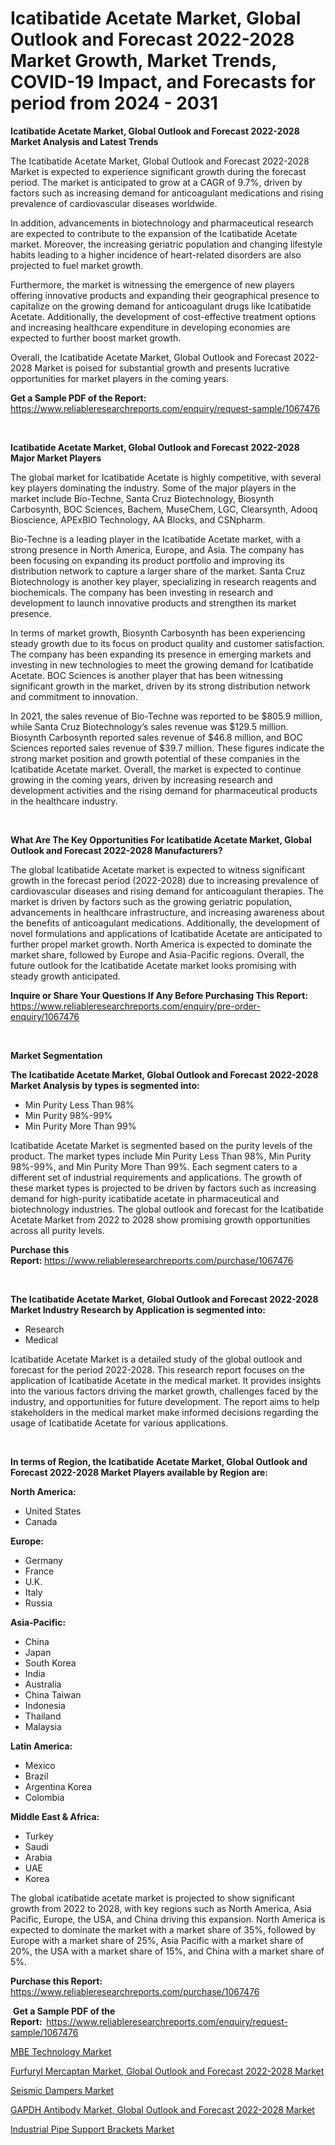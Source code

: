 <p><h1>Icatibatide Acetate Market, Global Outlook and Forecast 2022-2028 Market Growth, Market Trends, COVID-19 Impact, and Forecasts for period from 2024 - 2031</h1></p><p><strong>Icatibatide Acetate Market, Global Outlook and Forecast 2022-2028 Market Analysis and Latest Trends</strong></p>
<p><p>The Icatibatide Acetate Market, Global Outlook and Forecast 2022-2028 Market is expected to experience significant growth during the forecast period. The market is anticipated to grow at a CAGR of 9.7%, driven by factors such as increasing demand for anticoagulant medications and rising prevalence of cardiovascular diseases worldwide. </p><p>In addition, advancements in biotechnology and pharmaceutical research are expected to contribute to the expansion of the Icatibatide Acetate market. Moreover, the increasing geriatric population and changing lifestyle habits leading to a higher incidence of heart-related disorders are also projected to fuel market growth.</p><p>Furthermore, the market is witnessing the emergence of new players offering innovative products and expanding their geographical presence to capitalize on the growing demand for anticoagulant drugs like Icatibatide Acetate. Additionally, the development of cost-effective treatment options and increasing healthcare expenditure in developing economies are expected to further boost market growth.</p><p>Overall, the Icatibatide Acetate Market, Global Outlook and Forecast 2022-2028 Market is poised for substantial growth and presents lucrative opportunities for market players in the coming years.</p></p>
<p><strong>Get a Sample PDF of the Report:&nbsp;</strong> <a href="https://www.reliableresearchreports.com/enquiry/request-sample/1067476">https://www.reliableresearchreports.com/enquiry/request-sample/1067476</a></p>
<p>&nbsp;</p>
<p><strong>Icatibatide Acetate Market, Global Outlook and Forecast 2022-2028 Major Market Players</strong></p>
<p><p>The global market for Icatibatide Acetate is highly competitive, with several key players dominating the industry. Some of the major players in the market include Bio-Techne, Santa Cruz Biotechnology, Biosynth Carbosynth, BOC Sciences, Bachem, MuseChem, LGC, Clearsynth, Adooq Bioscience, APExBIO Technology, AA Blocks, and CSNpharm.</p><p>Bio-Techne is a leading player in the Icatibatide Acetate market, with a strong presence in North America, Europe, and Asia. The company has been focusing on expanding its product portfolio and improving its distribution network to capture a larger share of the market. Santa Cruz Biotechnology is another key player, specializing in research reagents and biochemicals. The company has been investing in research and development to launch innovative products and strengthen its market presence.</p><p>In terms of market growth, Biosynth Carbosynth has been experiencing steady growth due to its focus on product quality and customer satisfaction. The company has been expanding its presence in emerging markets and investing in new technologies to meet the growing demand for Icatibatide Acetate. BOC Sciences is another player that has been witnessing significant growth in the market, driven by its strong distribution network and commitment to innovation.</p><p>In 2021, the sales revenue of Bio-Techne was reported to be $805.9 million, while Santa Cruz Biotechnology’s sales revenue was $129.5 million. Biosynth Carbosynth reported sales revenue of $46.8 million, and BOC Sciences reported sales revenue of $39.7 million. These figures indicate the strong market position and growth potential of these companies in the Icatibatide Acetate market. Overall, the market is expected to continue growing in the coming years, driven by increasing research and development activities and the rising demand for pharmaceutical products in the healthcare industry.</p></p>
<p>&nbsp;</p>
<p><strong>What Are The Key Opportunities For Icatibatide Acetate Market, Global Outlook and Forecast 2022-2028 Manufacturers?</strong></p>
<p><p>The global Icatibatide Acetate market is expected to witness significant growth in the forecast period (2022-2028) due to increasing prevalence of cardiovascular diseases and rising demand for anticoagulant therapies. The market is driven by factors such as the growing geriatric population, advancements in healthcare infrastructure, and increasing awareness about the benefits of anticoagulant medications. Additionally, the development of novel formulations and applications of Icatibatide Acetate are anticipated to further propel market growth. North America is expected to dominate the market share, followed by Europe and Asia-Pacific regions. Overall, the future outlook for the Icatibatide Acetate market looks promising with steady growth anticipated.</p></p>
<p><strong>Inquire or Share Your Questions If Any Before Purchasing This Report:</strong> <a href="https://www.reliableresearchreports.com/enquiry/pre-order-enquiry/1067476">https://www.reliableresearchreports.com/enquiry/pre-order-enquiry/1067476</a></p>
<p>&nbsp;</p>
<p><strong>Market Segmentation</strong></p>
<p><strong>The Icatibatide Acetate Market, Global Outlook and Forecast 2022-2028 Market Analysis by types is segmented into:</strong></p>
<p><ul><li>Min Purity Less Than 98%</li><li>Min Purity 98%-99%</li><li>Min Purity More Than 99%</li></ul></p>
<p><p>Icatibatide Acetate Market is segmented based on the purity levels of the product. The market types include Min Purity Less Than 98%, Min Purity 98%-99%, and Min Purity More Than 99%. Each segment caters to a different set of industrial requirements and applications. The growth of these market types is projected to be driven by factors such as increasing demand for high-purity icatibatide acetate in pharmaceutical and biotechnology industries. The global outlook and forecast for the Icatibatide Acetate Market from 2022 to 2028 show promising growth opportunities across all purity levels.</p></p>
<p><strong>Purchase this Report:&nbsp;</strong><a href="https://www.reliableresearchreports.com/purchase/1067476">https://www.reliableresearchreports.com/purchase/1067476</a></p>
<p>&nbsp;</p>
<p><strong>The Icatibatide Acetate Market, Global Outlook and Forecast 2022-2028 Market Industry Research by Application is segmented into:</strong></p>
<p><ul><li>Research</li><li>Medical</li></ul></p>
<p><p>Icatibatide Acetate Market is a detailed study of the global outlook and forecast for the period 2022-2028. This research report focuses on the application of Icatibatide Acetate in the medical market. It provides insights into the various factors driving the market growth, challenges faced by the industry, and opportunities for future development. The report aims to help stakeholders in the medical market make informed decisions regarding the usage of Icatibatide Acetate for various applications.</p></p>
<p>&nbsp;</p>
<p><strong>In terms of Region, the Icatibatide Acetate Market, Global Outlook and Forecast 2022-2028 Market Players available by Region are:</strong></p>
<p>
    <p> <strong> North America: </strong>
        <ul>
            <li>United States</li>
            <li>Canada</li>
        </ul>
        </p> 
    <p> <strong> Europe: </strong>
        <ul>
            <li>Germany</li>
            <li>France</li>
            <li>U.K.</li>
            <li>Italy</li>
            <li>Russia</li>
        </ul>
        </p> 
    <p> <strong> Asia-Pacific: </strong>
        <ul>
            <li>China</li>
            <li>Japan</li>
            <li>South Korea</li>
            <li>India</li>
            <li>Australia</li>
            <li>China Taiwan</li>
            <li>Indonesia</li>
            <li>Thailand</li>
            <li>Malaysia</li>
        </ul>
        </p> 
    <p> <strong> Latin America: </strong>
        <ul>
            <li>Mexico</li>
            <li>Brazil</li>
            <li>Argentina Korea</li>
            <li>Colombia</li>
        </ul>
        </p> 
    <p> <strong> Middle East & Africa: </strong>
        <ul>
            <li>Turkey</li>
            <li>Saudi</li>
            <li>Arabia</li>
            <li>UAE</li>
            <li>Korea</li>
        </ul>
    </p>
    </p>
<p><p>The global icatibatide acetate market is projected to show significant growth from 2022 to 2028, with key regions such as North America, Asia Pacific, Europe, the USA, and China driving this expansion. North America is expected to dominate the market with a market share of 35%, followed by Europe with a market share of 25%, Asia Pacific with a market share of 20%, the USA with a market share of 15%, and China with a market share of 5%.</p></p>
<p><strong>Purchase this Report: </strong><a href="https://www.reliableresearchreports.com/purchase/1067476">https://www.reliableresearchreports.com/purchase/1067476</a></p>
<p>&nbsp;<strong>Get a Sample PDF of the Report:&nbsp;&nbsp;</strong><a href="https://www.reliableresearchreports.com/enquiry/request-sample/1067476">https://www.reliableresearchreports.com/enquiry/request-sample/1067476</a></p>
<p><strong></strong></p>
<p><p><a href="https://medium.com/@boydsmitham726/mbe-technology-market-outlook-industry-overview-and-forecast-2024-to-2031-a9b067dbf671">MBE Technology Market</a></p><p><a href="https://github.com/kosella/Market-Research-Report-List-1/blob/main/furfuryl-mercaptan-market-global-outlook-and-forecast-2022-2028-market.md">Furfuryl Mercaptan Market, Global Outlook and Forecast 2022-2028 Market</a></p><p><a href="https://medium.com/@vallieemard78/decoding-seismic-dampers-market-metrics-market-share-trends-and-growth-patterns-e721083cca32">Seismic Dampers Market</a></p><p><a href="https://github.com/nathandecarvalho/Market-Research-Report-List-1/blob/main/gapdh-antibody-market-global-outlook-and-forecast-2022-2028-market.md">GAPDH Antibody Market, Global Outlook and Forecast 2022-2028 Market</a></p><p><a href="https://medium.com/@boydsmitham726/industrial-pipe-support-brackets-market-the-key-to-successful-business-strategy-forecast-till-2031-86913271ae0a">Industrial Pipe Support Brackets Market</a></p></p>